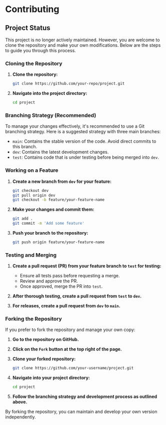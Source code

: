 # Contributing

## Project Status

This project is no longer actively maintained. However, you are welcome to clone the repository and make your own modifications. Below are the steps to guide you through this process.

### Cloning the Repository

1. **Clone the repository:**

   ```bash
   git clone https://github.com/your-repo/project.git
   ```

2. **Navigate into the project directory:**

   ```bash
   cd project
   ```

### Branching Strategy (Recommended)

To manage your changes effectively, it's recommended to use a Git branching strategy. Here is a suggested strategy with three main branches:

- `main`: Contains the stable version of the code. Avoid direct commits to this branch.
- `dev`: Contains the latest development changes.
- `test`: Contains code that is under testing before being merged into `dev`.

### Working on a Feature

1. **Create a new branch from `dev` for your feature:**

   ```bash
   git checkout dev
   git pull origin dev
   git checkout -b feature/your-feature-name
   ```

2. **Make your changes and commit them:**

   ```bash
   git add .
   git commit -m 'Add some feature'
   ```

3. **Push your branch to the repository:**

   ```bash
   git push origin feature/your-feature-name
   ```

### Testing and Merging

1. **Create a pull request (PR) from your feature branch to `test` for testing:**

   - Ensure all tests pass before requesting a merge.
   - Review and approve the PR.
   - Once approved, merge the PR into `test`.

2. **After thorough testing, create a pull request from `test` to `dev`.**

3. **For releases, create a pull request from `dev` to `main`.**

### Forking the Repository

If you prefer to fork the repository and manage your own copy:

1. **Go to the repository on GitHub.**

2. **Click on the `Fork` button at the top right of the page.**

3. **Clone your forked repository:**

   ```bash
   git clone https://github.com/your-username/project.git
   ```

4. **Navigate into your project directory:**

   ```bash
   cd project
   ```

5. **Follow the branching strategy and development process as outlined above.**

By forking the repository, you can maintain and develop your own version independently.
